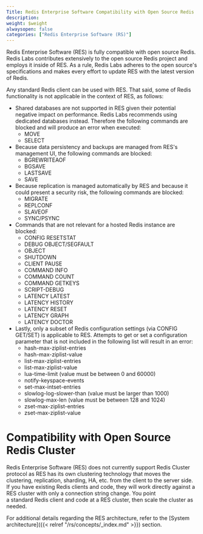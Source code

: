 ```yaml
---
Title: Redis Enterprise Software Compatibility with Open Source Redis
description: 
weight: $weight
alwaysopen: false
categories: ["Redis Enterprise Software (RS)"]
---
```

Redis Enterprise Software (RES) is fully compatible with open source
Redis. Redis Labs contributes extensively to the open source Redis
project and employs it inside of RES. As a rule, Redis Labs adheres to
the open source's specifications and makes every effort to update
RES with the latest version of Redis.

Any standard Redis client can be used with RES. That said, some of
Redis functionality is not applicable in the context of RES, as
follows:

- Shared databases are not supported in RES given their potential
    negative impact on performance. Redis Labs recommends using
    dedicated databases instead. Therefore the following commands are
    blocked and will produce an error when executed:
  - MOVE
  - SELECT
- Because data persistency and backups are managed from RES's
    management UI, the following commands are blocked:
  - BGREWRITEAOF
  - BGSAVE
  - LASTSAVE
  - SAVE
- Because replication is managed automatically by RES and because it
    could present a security risk, the following commands are blocked:
  - MIGRATE
  - REPLCONF
  - SLAVEOF
  - SYNC/PSYNC
- Commands that are not relevant for a hosted Redis instance are
    blocked:
  - CONFIG RESETSTAT
  - DEBUG OBJECT/SEGFAULT
  - OBJECT
  - SHUTDOWN
  - CLIENT PAUSE
  - COMMAND INFO
  - COMMAND COUNT
  - COMMAND GETKEYS
  - SCRIPT-DEBUG
  - LATENCY LATEST
  - LATENCY HISTORY
  - LATENCY RESET
  - LATENCY GRAPH
  - LATENCY DOCTOR
- Lastly, only a subset of Redis configuration settings (via CONFIG
    GET/SET) is applicable to RES. Attempts to get or set a
    configuration parameter that is not included in the following list
    will result in an error:
  - hash-max-ziplist-entries
  - hash-max-ziplist-value
  - list-max-ziplist-entries
  - list-max-ziplist-value
  - lua-time-limit (value must be between 0 and 60000)
  - notify-keyspace-events
  - set-max-intset-entries
  - slowlog-log-slower-than (value must be larger than 1000)
  - slowlog-max-len (value must be between 128 and 1024)
  - zset-max-ziplist-entries
  - zset-max-ziplist-value

Compatibility with Open Source Redis Cluster
============================================

Redis Enterprise Software (RES) does not currently support Redis Cluster
protocol as RES has its own clustering technology that moves the
clustering, replication, sharding, HA, etc. from the client to the
server side. If you have existing Redis clients and code, they will work
directly against a RES cluster with only a connection string change. You
point a standard Redis client and code at a RES cluster, then scale the
cluster as needed.

For additional details regarding the RES architecture, refer to the
[System
architecture]({{< relref "/rs/concepts/_index.md" >}})
section.
